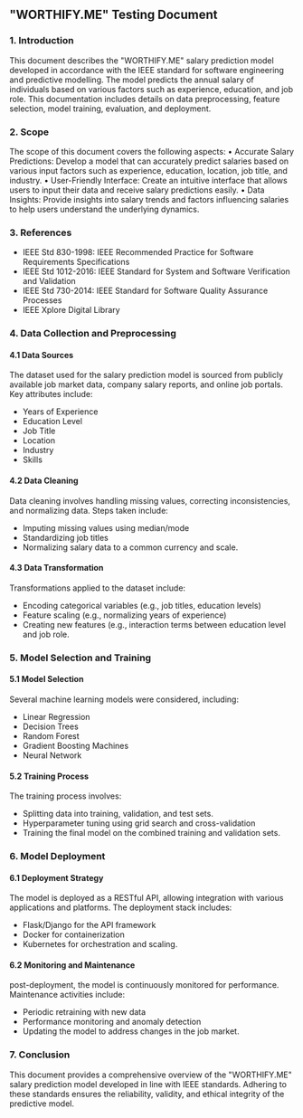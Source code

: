 ## "WORTHIFY.ME" Testing Document 
### 1. Introduction
This document describes the "WORTHIFY.ME" salary prediction model developed in accordance with the IEEE standard for software engineering and predictive modelling. The model predicts the annual salary of individuals based on various factors such as experience, education, and job role. This documentation includes details on data preprocessing, feature selection, model training, evaluation, and deployment.

### 2. Scope
The scope of this document covers the following aspects:
• Accurate Salary Predictions: Develop a model that can accurately predict salaries based on various input factors such as experience, education, location, job title, and industry.
• User-Friendly Interface: Create an intuitive interface that allows users to input their data and receive salary predictions easily.
• Data Insights: Provide insights into salary trends and factors influencing salaries to help users understand the underlying dynamics.

### 3. References
- IEEE Std 830-1998: IEEE Recommended Practice for Software Requirements Specifications
- IEEE Std 1012-2016: IEEE Standard for System and Software Verification and Validation
- IEEE Std 730-2014: IEEE Standard for Software Quality Assurance Processes
- IEEE Xplore Digital Library

### 4. Data Collection and Preprocessing
 #### 4.1 Data Sources
The dataset used for the salary prediction model is sourced from publicly available job market data, company salary reports, and online job portals. Key attributes include:
- Years of Experience
- Education Level
- Job Title
- Location
- Industry
- Skills

#### 4.2 Data Cleaning
Data cleaning involves handling missing values, correcting inconsistencies, and normalizing data. Steps taken include:
- Imputing missing values using median/mode
- Standardizing job titles
- Normalizing salary data to a common currency and scale. 

#### 4.3 Data Transformation
Transformations applied to the dataset include:
- Encoding categorical variables (e.g., job titles, education levels)
- Feature scaling (e.g., normalizing years of experience)
- Creating new features (e.g., interaction terms between education level and job role. 

### 5. Model Selection and Training 
#### 5.1 Model Selection
Several machine learning models were considered, including:
- Linear Regression
- Decision Trees
- Random Forest
- Gradient Boosting Machines
- Neural Network

#### 5.2 Training Process
The training process involves:
- Splitting data into training, validation, and test sets.
- Hyperparameter tuning using grid search and cross-validation
- Training the final model on the combined training and validation sets.
 
### 6. Model Deployment 
#### 6.1 Deployment Strategy
The model is deployed as a RESTful API, allowing integration with various applications and platforms. The deployment stack includes:
- Flask/Django for the API framework
- Docker for containerization
- Kubernetes for orchestration and scaling.
 
#### 6.2 Monitoring and Maintenance
post-deployment, the model is continuously monitored for performance. Maintenance activities include:
- Periodic retraining with new data
- Performance monitoring and anomaly detection
- Updating the model to address changes in the job market.
 
### 7. Conclusion
This document provides a comprehensive overview of the "WORTHIFY.ME" salary prediction model developed in line with IEEE standards. Adhering to these standards ensures the reliability, validity, and ethical integrity of the predictive model.
